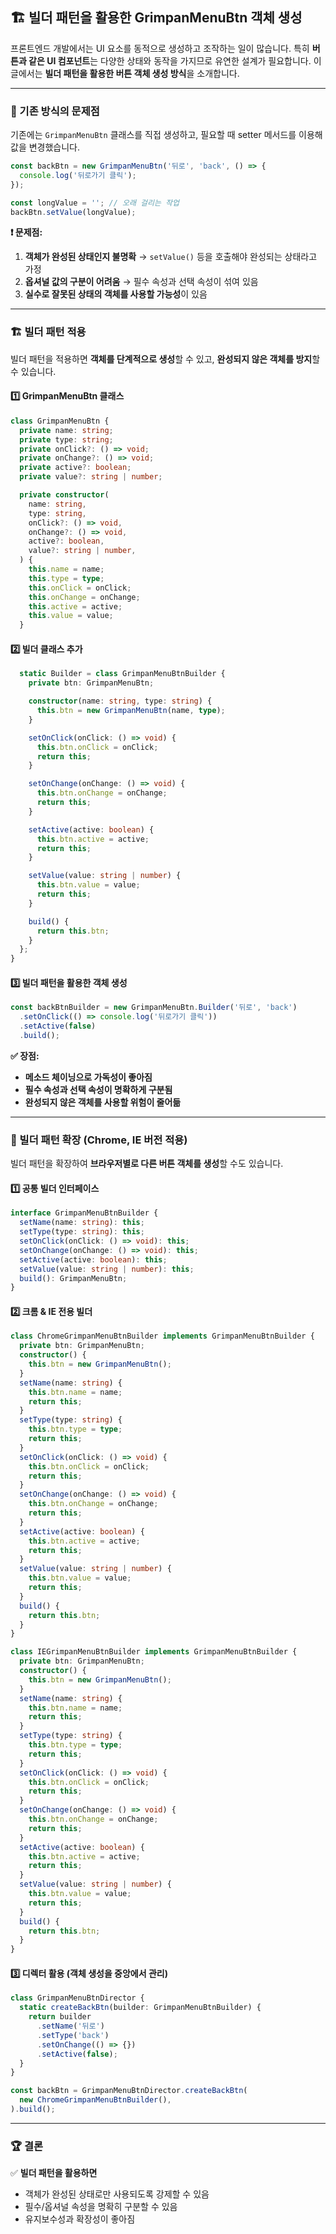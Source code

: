 ## 🏗️ 빌더 패턴을 활용한 GrimpanMenuBtn 객체 생성

프론트엔드 개발에서는 UI 요소를 동적으로 생성하고 조작하는 일이 많습니다. 특히 **버튼과 같은 UI 컴포넌트**는 다양한 상태와 동작을 가지므로 유연한 설계가 필요합니다. 이 글에서는 **빌더 패턴을 활용한 버튼 객체 생성 방식**을 소개합니다.

---

### 📌 기존 방식의 문제점

기존에는 `GrimpanMenuBtn` 클래스를 직접 생성하고, 필요할 때 setter 메서드를 이용해 값을 변경했습니다.

```typescript
const backBtn = new GrimpanMenuBtn('뒤로', 'back', () => {
  console.log('뒤로가기 클릭');
});

const longValue = ''; // 오래 걸리는 작업
backBtn.setValue(longValue);
```

**❗ 문제점:**

1. **객체가 완성된 상태인지 불명확** → `setValue()` 등을 호출해야 완성되는 상태라고 가정
2. **옵셔널 값의 구분이 어려움** → 필수 속성과 선택 속성이 섞여 있음
3. **실수로 잘못된 상태의 객체를 사용할 가능성**이 있음

---

### 🏗️ 빌더 패턴 적용

빌더 패턴을 적용하면 **객체를 단계적으로 생성**할 수 있고, **완성되지 않은 객체를 방지**할 수 있습니다.

#### **1️⃣ GrimpanMenuBtn 클래스**

```typescript
class GrimpanMenuBtn {
  private name: string;
  private type: string;
  private onClick?: () => void;
  private onChange?: () => void;
  private active?: boolean;
  private value?: string | number;

  private constructor(
    name: string,
    type: string,
    onClick?: () => void,
    onChange?: () => void,
    active?: boolean,
    value?: string | number,
  ) {
    this.name = name;
    this.type = type;
    this.onClick = onClick;
    this.onChange = onChange;
    this.active = active;
    this.value = value;
  }
```

#### **2️⃣ 빌더 클래스 추가**

```typescript
  static Builder = class GrimpanMenuBtnBuilder {
    private btn: GrimpanMenuBtn;

    constructor(name: string, type: string) {
      this.btn = new GrimpanMenuBtn(name, type);
    }

    setOnClick(onClick: () => void) {
      this.btn.onClick = onClick;
      return this;
    }

    setOnChange(onChange: () => void) {
      this.btn.onChange = onChange;
      return this;
    }

    setActive(active: boolean) {
      this.btn.active = active;
      return this;
    }

    setValue(value: string | number) {
      this.btn.value = value;
      return this;
    }

    build() {
      return this.btn;
    }
  };
}
```

#### **3️⃣ 빌더 패턴을 활용한 객체 생성**

```typescript
const backBtnBuilder = new GrimpanMenuBtn.Builder('뒤로', 'back')
  .setOnClick(() => console.log('뒤로가기 클릭'))
  .setActive(false)
  .build();
```

**✅ 장점:**

- **메소드 체이닝으로 가독성이 좋아짐**
- **필수 속성과 선택 속성이 명확하게 구분됨**
- **완성되지 않은 객체를 사용할 위험이 줄어듦**

---

### 🚀 빌더 패턴 확장 (Chrome, IE 버전 적용)

빌더 패턴을 확장하여 **브라우저별로 다른 버튼 객체를 생성**할 수도 있습니다.

#### **1️⃣ 공통 빌더 인터페이스**

```typescript
interface GrimpanMenuBtnBuilder {
  setName(name: string): this;
  setType(type: string): this;
  setOnClick(onClick: () => void): this;
  setOnChange(onChange: () => void): this;
  setActive(active: boolean): this;
  setValue(value: string | number): this;
  build(): GrimpanMenuBtn;
}
```

#### **2️⃣ 크롬 & IE 전용 빌더**

```typescript
class ChromeGrimpanMenuBtnBuilder implements GrimpanMenuBtnBuilder {
  private btn: GrimpanMenuBtn;
  constructor() {
    this.btn = new GrimpanMenuBtn();
  }
  setName(name: string) {
    this.btn.name = name;
    return this;
  }
  setType(type: string) {
    this.btn.type = type;
    return this;
  }
  setOnClick(onClick: () => void) {
    this.btn.onClick = onClick;
    return this;
  }
  setOnChange(onChange: () => void) {
    this.btn.onChange = onChange;
    return this;
  }
  setActive(active: boolean) {
    this.btn.active = active;
    return this;
  }
  setValue(value: string | number) {
    this.btn.value = value;
    return this;
  }
  build() {
    return this.btn;
  }
}
```

```typescript
class IEGrimpanMenuBtnBuilder implements GrimpanMenuBtnBuilder {
  private btn: GrimpanMenuBtn;
  constructor() {
    this.btn = new GrimpanMenuBtn();
  }
  setName(name: string) {
    this.btn.name = name;
    return this;
  }
  setType(type: string) {
    this.btn.type = type;
    return this;
  }
  setOnClick(onClick: () => void) {
    this.btn.onClick = onClick;
    return this;
  }
  setOnChange(onChange: () => void) {
    this.btn.onChange = onChange;
    return this;
  }
  setActive(active: boolean) {
    this.btn.active = active;
    return this;
  }
  setValue(value: string | number) {
    this.btn.value = value;
    return this;
  }
  build() {
    return this.btn;
  }
}
```

#### **3️⃣ 디렉터 활용 (객체 생성을 중앙에서 관리)**

```typescript
class GrimpanMenuBtnDirector {
  static createBackBtn(builder: GrimpanMenuBtnBuilder) {
    return builder
      .setName('뒤로')
      .setType('back')
      .setOnChange(() => {})
      .setActive(false);
  }
}

const backBtn = GrimpanMenuBtnDirector.createBackBtn(
  new ChromeGrimpanMenuBtnBuilder(),
).build();
```

---

### 🏆 결론

✅ **빌더 패턴을 활용하면**

- 객체가 완성된 상태로만 사용되도록 강제할 수 있음
- 필수/옵셔널 속성을 명확히 구분할 수 있음
- 유지보수성과 확장성이 좋아짐
